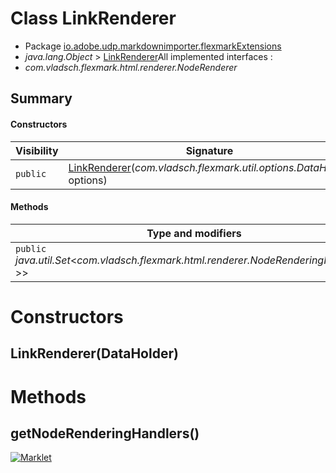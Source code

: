 # Class LinkRenderer

* Package [io.adobe.udp.markdownimporter.flexmarkExtensions](README.html)
* *java.lang.Object* > [LinkRenderer](LinkRenderer.html)All implemented interfaces :
* *com.vladsch.flexmark.html.renderer.NodeRenderer*




## Summary
#### Constructors
| Visibility | Signature |
| --- | --- |
| `public` | [LinkRenderer](#linkrendererdataholder)(*com.vladsch.flexmark.util.options.DataHolder* options) |

#### Methods
| Type and modifiers | Method signature |
| --- | --- |
| `public` *java.util.Set*<*com.vladsch.flexmark.html.renderer.NodeRenderingHandler*<?>> | [getNodeRenderingHandlers](#getnoderenderinghandlers)() |



# Constructors
## LinkRenderer(DataHolder)





# Methods
## getNodeRenderingHandlers()





[![Marklet](https://img.shields.io/badge/Generated%20by-Marklet-green.svg)](https://github.com/Faylixe/marklet)